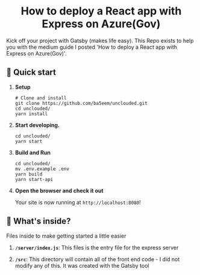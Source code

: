 <h1 align="center">
  How to deploy a React app with Express on Azure(Gov)
</h1>

Kick off your project with Gatsby (makes life easy). This Repo exists to help you with the medium guide I posted 'How to deploy a React app with Express on Azure(Gov)'.


## 🚀 Quick start

1.  **Setup**

    ```shell
    # Clone and install
    git clone https://github.com/ba5eem/unclouded.git
    cd unclouded/
    yarn install
    ```

2.  **Start developing.**


    ```shell
    cd unclouded/
    yarn start
    ```
3.  **Build and Run**


    ```shell
    cd unclouded/
    mv .env.example .env
    yarn build
    yarn start-api
    ```

4.  **Open the browser and check it out**

    Your site is now running at `http://localhost:8080`!



## 🧐 What's inside?

Files inside to make getting started a little easier



1.  **`/server/index.js`**: This files is the entry file for the express server

2.  **`/src`**: This directory will contain all of the front end code - I did not modify any of this. It was created with the Gatsby tool

